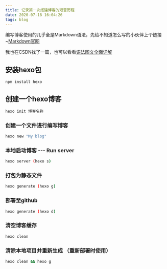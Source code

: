 ```yaml
---
title: 记录第一次搭建博客的艰苦历程
date: 2020-07-18 16:04:26
tags: blog
---
```


编写博客使用的几乎全是Markdown语法，先给不知道怎么写的小伙伴上个链接~[Markdown官网](http://markdown.p2hp.com/basic-syntax/)

我也在CSDN找了一篇，也可以看看[语法图文全面详解](<https://blog.csdn.net/u014061630/article/details/81359144?ops_request_misc=%257B%2522request%255Fid%2522%253A%2522168967454716800197084944%2522%252C%2522scm%2522%253A%252220140713.130102334..%2522%257D&request_id=168967454716800197084944&biz_id=0&utm_medium=distribute.pc_chrome_plugin_search_result.none-task-blog-2~all~top_positive~default-1-81359144-null-null.nonecase&utm_term=markdown%E8%AF%AD%E6%B3%95&spm=1018.2226.3001.4187>)
>
> 

<!-- more -->

## 安装hexo包

``` bash
npm install hexo
```

## 创建一个hexo博客

``` bash
hexo init 博客名称
```

### 创建一个文件进行编写博客

``` bash
hexo new "My blog"
```

### 本地启动博客 --- Run server

``` bash
hexo server (hexo s)
```

### 打包为静态文件

``` bash
hexo generate (hexo g)
```

### 部署至github

``` bash
hexo generate (hexo d)
```

### 清空博客缓存

``` bash
hexo clean
```

### 清除本地项目并重新生成 （重新部署时使用）

``` bash
hexo clean && hexo g
```

